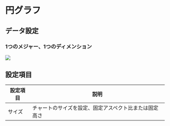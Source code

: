 # 円グラフ

## データ設定

### 1つのメジャー、1つのディメンション

![](https://static-docs.nocobase.com/202410101131823.png)

## 設定項目

| 設定項目 | 説明                                   |
| ------ | -------------------------------------- |
| サイズ   | チャートのサイズを設定、固定アスペクト比または固定高さ |
